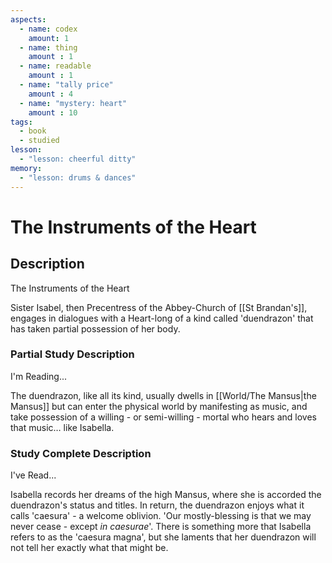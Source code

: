 ```yaml
---
aspects: 
  - name: codex
    amount: 1
  - name: thing
    amount : 1
  - name: readable
    amount : 1
  - name: "tally price"
    amount : 4
  - name: "mystery: heart"
    amount : 10
tags:
  - book
  - studied
lesson:
  - "lesson: cheerful ditty"
memory:
  - "lesson: drums & dances"
---
```


# The Instruments of the Heart

## Description
The Instruments of the Heart

Sister Isabel, then Precentress of the Abbey-Church of [[St Brandan's]], engages in dialogues with a Heart-long of a kind called 'duendrazon' that has taken partial possession of her body.
### Partial Study Description
I'm Reading...

The duendrazon, like all its kind, usually dwells in [[World/The Mansus|the Mansus]] but can enter the physical world by manifesting as music, and take possession of a willing - or semi-willing - mortal who hears and loves that music… like Isabella.
### Study Complete Description
I've Read...

Isabella records her dreams of the high Mansus, where she is accorded the duendrazon's status and titles. In return, the duendrazon enjoys what it calls 'caesura' - a welcome oblivion. 'Our mostly-blessing is that we may never cease - except <i>in caesurae</i>'. There is something more that Isabella refers to as the 'caesura magna', but she laments that her duendrazon will not tell her exactly what that might be.